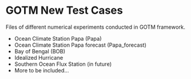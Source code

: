 # GOTM New Test Cases

Files of different numerical experiments conducted in GOTM framework.

* Ocean Climate Station Papa (Papa)
* Ocean Climate Station Papa forecast (Papa_forecast)
* Bay of Bengal (BOB)
* Idealized Hurricane
* Southern Ocean Flux Station (in future)
* More to be included...
